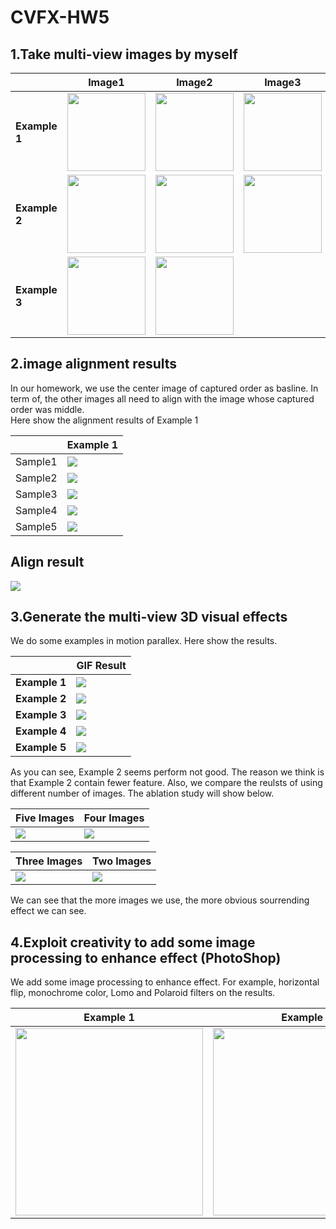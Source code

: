 # CVFX-HW5

## 1.Take multi-view images by myself
|              |Image1|Image2|Image3|Image4|Image5|
|--------------|------|------|------|------|------|
|**Example 1**|<img width="125" height="125" src='src/tt1.jpg'>|<img width="125" height="125" src='src/tt2.jpg'>|<img width="125" height="125" src='src/tt3.jpg'>|<img width="125" height="125" src='src/tt4.jpg'>|<img width="125" height="125" src='src/tt5.jpg'>
|**Example 2**|<img width="125" height="125" src='src/gg1.jpg'>|<img width="125" height="125" src='src/gg2.jpg'>|<img width="125" height="125" src='src/gg3.jpg'>|<img width="125" height="125" src='src/gg4.jpg'>|
|**Example 3**|<img width="125" height="125" src='src/IMG_0065.JPG'>|<img width="125" height="125" src='src/IMG_0066.JPG'>|

## 2.image alignment results
In our homework, we use the center image of captured order as basline. In term of, the other images all need to align with the image whose captured order was middle. <br>
Here show the alignment results of Example 1 

|    |**Example 1**|
|:-------------------:|-------------|
|Sample1|<img src='matching_fig/matching1.jpg'>|
|Sample2|<img src='matching_fig/matching2.jpg'>|
|Sample3|<img src='matching_fig/matching3.jpg'>|
|Sample4|<img src='matching_fig/matching4.jpg'>|
|Sample5|<img src='matching_fig/matching5.jpg'>|

## Align result
<img src='ggwp.png'>

## 3.Generate the multi-view 3D visual effects
We do some examples in motion parallex. Here show the results.

|             |**GIF Result**|
|:-----------:|--------------|
|**Example 1**|<img src='ttt.gif'>|
|**Example 2**|<img src='ggg.gif'>|
|**Example 3**|<img src='aaa.gif'>|
|**Example 4**|<img src='result_1.gif'>|
|**Example 5**|<img src='result_2.gif'>|

As you can see, Example 2 seems perform not good. The reason we think is that Example 2 contain fewer feature.
Also, we compare the reulsts of using different number of images. The ablation study will show below.

|Five Images|Four Images|
|--------------------|----------------------|
|<img src='ttt.gif'>|<img src='ttt1.gif'>|

|Three Images|Two Images|
|--------------------|----------------------|
|<img src='ttt2.gif'>|<img src='ttt3.gif'>|

We can see that the more images we use, the more obvious sourrending effect we can see.

## 4.Exploit creativity to add some image processing to enhance effect (PhotoShop)

We add some image processing to enhance effect. For example, horizontal flip, monochrome color, Lomo and Polaroid filters on the results.

|Example 1|Example 2|Example 3|
|---|---|---|
|<img src='filter/result_1_.gif' width="300">|<img src='filter/result_2_.gif' width="300">|<img src='filter/ttt_.gif' width="300">|
